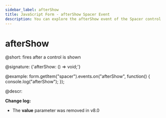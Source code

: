 ```yaml
---
sidebar_label: afterShow
title: JavaScript Form - afterShow Spacer Event 
description: You can explore the afterShow event of the Spacer control of Form in the documentation of the DHTMLX JavaScript UI library. Browse developer guides and API reference, try out code examples and live demos, and download a free 30-day evaluation version of DHTMLX Suite 7.
---
```


# afterShow

@short: fires after a control is shown

@signature: {'afterShow: () => void;'}

@example:
form.getItem("spacer").events.on("afterShow", function() {
    console.log("afterShow");
});

@descr:

**Change log:**
- The **value** parameter was removed in v8.0
